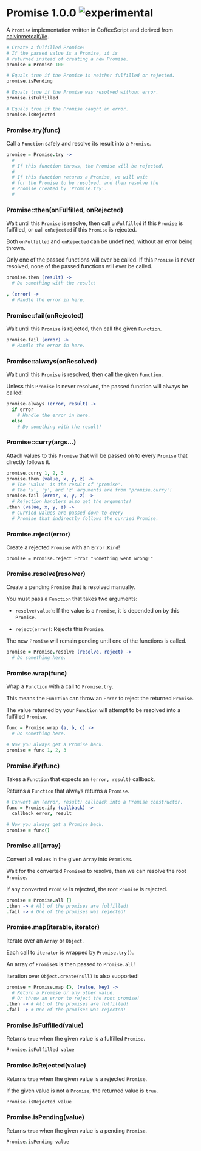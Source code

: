
# Promise 1.0.0 ![experimental](https://img.shields.io/badge/stability-experimental-EC5315.svg?style=flat)

A `Promise` implementation written in CoffeeScript and derived from [calvinmetcalf/lie](https://github.com/calvinmetcalf/lie).

```coffee
# Create a fulfilled Promise!
# If the passed value is a Promise, it is
# returned instead of creating a new Promise.
promise = Promise 100

# Equals true if the Promise is neither fulfilled or rejected.
promise.isPending

# Equals true if the Promise was resolved without error.
promise.isFulfilled

# Equals true if the Promise caught an error.
promise.isRejected
```

### Promise.try(func)

Call a `Function` safely and resolve its result into a `Promise`.

```coffee
promise = Promise.try ->
  #
  # If this function throws, the Promise will be rejected.
  #
  # If this function returns a Promise, we will wait
  # for the Promise to be resolved, and then resolve the
  # Promise created by 'Promise.try'.
  #
```

### Promise::then(onFulfilled, onRejected)

Wait until this `Promise` is resolve, then call `onFulfilled` if
this `Promise` is fulfilled, or call `onRejected` if this `Promise` is rejected.

Both `onFulfilled` and `onRejected` can be undefined, without an error being thrown.

Only one of the passed functions will ever be called. If this `Promise` is never
resolved, none of the passed functions will ever be called.

```coffee
promise.then (result) ->
  # Do something with the result!

, (error) ->
  # Handle the error in here.
```

### Promise::fail(onRejected)

Wait until this `Promise` is rejected, then call the given `Function`.

```coffee
promise.fail (error) ->
  # Handle the error in here.
```

### Promise::always(onResolved)

Wait until this `Promise` is resolved, then call the given `Function`.

Unless this `Promise` is never resolved, the passed function will always be called!

```coffee
promise.always (error, result) ->
  if error
    # Handle the error in here.
  else
    # Do something with the result!
```

### Promise::curry(args...)

Attach values to this `Promise` that will be passed on to every
`Promise` that directly follows it.

```coffee
promise.curry 1, 2, 3
promise.then (value, x, y, z) ->
  # The 'value' is the result of 'promise'.
  # The 'x', 'y', and 'z' arguments are from 'promise.curry'!
promise.fail (error, x, y, z) ->
  # Rejection handlers also get the arguments!
.then (value, x, y, z) ->
  # Curried values are passed down to every
  # Promise that indirectly follows the curried Promise.
```

### Promise.reject(error)

Create a rejected `Promise` with an `Error.Kind`!

```
promise = Promise.reject Error "Something went wrong!"
```

### Promise.resolve(resolver)

Create a pending `Promise` that is resolved manually.

You must pass a `Function` that takes two arguments:

- `resolve(value)`: If the value is a `Promise`, it is depended on by this `Promise`.

- `reject(error)`: Rejects this `Promise`.

The new `Promise` will remain pending until one of the functions is called.

```coffee
promise = Promise.resolve (resolve, reject) ->
  # Do something here.
```

### Promise.wrap(func)

Wrap a `Function` with a call to `Promise.try`.

This means the `Function` can throw an `Error` to reject the returned `Promise`.

The value returned by your `Function` will attempt to be resolved into a fulfilled `Promise`.

```coffee
func = Promise.wrap (a, b, c) ->
  # Do something here.

# Now you always get a Promise back.
promise = func 1, 2, 3
```

### Promise.ify(func)

Takes a `Function` that expects an `(error, result)` callback.

Returns a `Function` that always returns a `Promise`.

```coffee
# Convert an (error, result) callback into a Promise constructor.
func = Promise.ify (callback) ->
  callback error, result

# Now you always get a Promise back.
promise = func()
```

### Promise.all(array)

Convert all values in the given `Array` into `Promise`s.

Wait for the converted `Promise`s to resolve, then we can resolve the root `Promise`.

If any converted `Promise` is rejected, the root `Promise` is rejected.

```coffee
promise = Promise.all []
.then -> # All of the promises are fulfilled!
.fail -> # One of the promises was rejected!
```

### Promise.map(iterable, iterator)

Iterate over an `Array` or `Object`.

Each call to `iterator` is wrapped by `Promise.try()`.

An array of `Promise`s is then passed to `Promise.all`!

Iteration over `Object.create(null)` is also supported!

```coffee
promise = Promise.map {}, (value, key) ->
  # Return a Promise or any other value.
  # Or throw an error to reject the root promise!
.then -> # All of the promises are fulfilled!
.fail -> # One of the promises was rejected!
```

### Promise.isFulfilled(value)

Returns `true` when the given value is a fulfilled `Promise`.

```coffee
Promise.isFulfilled value
```

### Promise.isRejected(value)

Returns `true` when the given value is a rejected `Promise`.

If the given value is not a `Promise`, the returned value is `true`.

```coffee
Promise.isRejected value
```

### Promise.isPending(value)

Returns `true` when the given value is a pending `Promise`.

```coffee
Promise.isPending value
```

